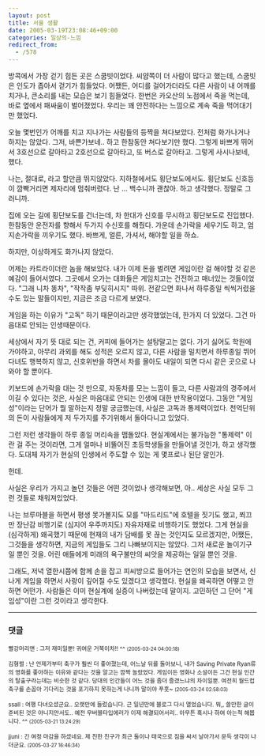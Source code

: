 ```yaml
---
layout: post
title: 서울 생활
date: 2005-03-19T23:08:46+09:00
categories: 일상의-느낌
redirect_from:
  - /578
---
```


방콕에서 가장 걷기 힘든 곳은 스쿰빗이었다. 씨얌쪽이 더 사람이 많다고 했는데, 스쿰빗은 인도가 좁아서 걷기가 힘들었다. 어쨌든, 어디를 걸어가더라도 다른 사람이 내 어깨를 치거나, 큰소리를 내는 모습은 보기 힘들었다. 한번은 카오산의 노점에서 죽을 먹는데, 바로 옆에서 패싸움이 벌어졌었다. 우리는 꽤 안전하다는 느낌으로 계속 죽을 먹어대기만 했었다.

오늘 몇번인가 어깨를 치고 지나가는 사람들의 등짝을 쳐다보았다. 전처럼 화가나거나 하지는 않았다. 그저, 바쁜가보네.. 하고 한참동안 쳐다보기만 했다. 그렇게 바쁘게 뛰어서 3호선으로 갈아타고 2호선으로 갈아타고, 또 버스로 갈아타고. 그렇게 사시나보네, 했다.

나는, 절대로, 라고 할만큼 뛰지않았다. 지하철에서도 횡단보도에서도. 횡단보도 신호등이 깜빡거리면 제자리에 멈춰버렸다. 난 ... 백수니까 괜찮아. 하고 생각했다. 정말로 그러니까.

집에 오는 길에 횡단보도를 건너는데, 차 한대가 신호를 무시하고 횡단보도로 진입했다. 한참동안 운전자를 향해서 두가지 수신호를 해줬다. 가운데 손가락을 세우기도 하고, 엄지손가락을 끼우기도 했다. 바쁘게, 얼른, 가셔서, 해야할 일을 하쇼.

하지만, 이상하게도 화가나지 않았다.

어제는 카트라이더란 놈을 해보았다. 내가 이제 돈을 벌려면 게임이란 걸 해야할 것 같은 예감이 들어서였다. 그곳에서 오가는 대화들은 게임치고는 건전하고 매너있는 것들이었다. "그래 니차 똥차", "작작좀 부딪히시지" 따위. 전같으면 화나서 하루종일 씩씩거렸을 수도 있는 말들이지만, 지금은 조금 다르게 보였다.

게임을 하는 이유가 "고독" 하기 때문이라고만 생각했었는데, 한가지 더 있었다. 그건 마음대로 안되는 인생때문이다.

세상에서 자기 뜻 대로 되는 건, 커피에 들어가는 설탕말고는 없다. 가기 싫어도 학원에 가야하고, 아무리 과외를 해도 성적은 오르지 않고, 다른 사람을 밀치면서 하루종일 뛰어다녀도 행복하지 않고, 신호위반을 하면서 차를 몰아도 내일이 되면 다시 같은 곳으로 나와야 할 뿐이다.

키보드에 손가락을 대는 것 만으로, 자동차를 모는 느낌이 들고, 다른 사람과의 경주에서 이길 수 있다는 것은, 사실은 마음대로 안되는 인생에 대한 반작용이었다. 그동안 "게임성"이라는 단어가 뭘 말하는지 정말 궁금했는데, 사실은 고독과 통제력이었다. 천억단위의 돈이 사람들에게 저 두가지를 주기위해서 돌아다니고 있었다.

그런 저런 생각들이 하루 종일 머리속을 맴돌았다. 현실계에서는 불가능한 "통제력" 이란 걸 주는 것이라면, 그게 얼마나 비뚤어진 초등학생들을 만들어낼 것인가, 하고 생각했다. 도대체 자기가 현실의 인생에서 주도할 수 있는 게 몇프로나 된단 말인가.

헌데.

사실은 우리가 가지고 놀던 것들은 어떤 것이었나 생각해보면, 아.. 세상은 사실 모두 그런 것들로 채워져있었다.

나는 브루마블을 하면서 평생 못가볼지도 모를 "마드리드"에 호텔을 짓기도 했고, 쬐끄만 장난감 비행기로 (심지어 우주까지도) 자유자재로 비행하기도 했었다. 그게 현실을 (심각하게) 왜곡했기 때문에 현재의 내가 담배를 못 끊는 것인지도 모르겠지만, 어쨌든, 그것들을 생각하면, 지금의 게임들도 그리 나빠보이지는 않았다. 그저 새로운 놀이기구일 뿐인 것을. 어린 애들에게 미래의 욕구불만의 씨앗을 제공하는 일일 뿐인 것을.

그래도, 저녁 열한시쯤에 함께 손을 잡고 피씨방으로 들어가는 연인의 모습을 보면서, 신나게 게임을 하면서 사랑이 깊어질 수도 있겠다고 생각했다. 현실을 왜곡하면 어떻고 안하면 어떤가. 사람들은 이미 현실계에 실증이 나버렸는데 말이지. 고민하던 그 단어 "게임성"이란 그런 것이라고 생각한다.

* * *

### 댓글



<!--- cmt:991 --->
<!--- mail: --->
<!--- parent:0 --->

<small class=comment>빨강머리앤 : 그저 재미일뿐! 귀여운 거북이차!! ^^ <small>(2005-03-24 04:00:18)</small></small>


<!--- cmt:992 --->
<!--- mail: --->
<!--- parent:0 --->

<small class=comment>김형렬 : 난 언제가부터 축구가 훨씬 더 좋아졌는데, 어느날 뒤를 돌아보니, 내가 Saving Private Ryan류의 영화를 좋아하는 이유와 같다는 것을 알고는 깜짝 놀랐었다. 게임이든 영화나 소설이든 그건 현실 인간의 탈출구라는데는 비슷한 것 같다. 당대의 인간들이 어느 것을 좀더 즐겼느냐의 차이일뿐. 여전히 월드컵 축구를 손꼽아 기다리는 것을 포기하지 못하는게 나니까 말이야 푸훗~ <small>(2005-03-24 02:58:03)</small></small>


<!--- cmt:993 --->
<!--- mail: --->
<!--- parent:0 --->

<small class=comment>ssall : 여행 다녀오셨군요.. 오랫만에 들렀습니다.  근 일년만에 블로그 다시 열었습니다. 뭐,, 쓸만한 글이 준비된 것은 아니지만서도.. 예전 무버블타입에러가 이제 해결되어서리.. 아무튼 혹시나 하여 아는척 해봅니다. ^^ <small>(2005-03-21 13:24:29)</small></small>


<!--- cmt:994 --->
<!--- mail: --->
<!--- parent:0 --->

<small class=comment>jjuni : 긴 여정 마감을 하셨네요. 제 친한 친구가 최근 둘이나 태국으로 짐을 싸서 날아가서 문득 생각이 나더군요. <small>(2005-03-27 16:46:34)</small></small>

